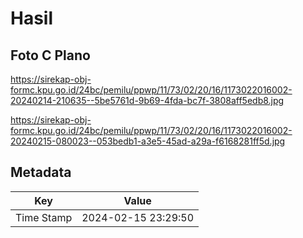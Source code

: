 # Hasil

## Foto C Plano

https://sirekap-obj-formc.kpu.go.id/24bc/pemilu/ppwp/11/73/02/20/16/1173022016002-20240214-210635--5be5761d-9b69-4fda-bc7f-3808aff5edb8.jpg

https://sirekap-obj-formc.kpu.go.id/24bc/pemilu/ppwp/11/73/02/20/16/1173022016002-20240215-080023--053bedb1-a3e5-45ad-a29a-f6168281ff5d.jpg


## Metadata

| Key        | Value               |
| ---------- | ------------------- |
| Time Stamp | 2024-02-15 23:29:50 |



